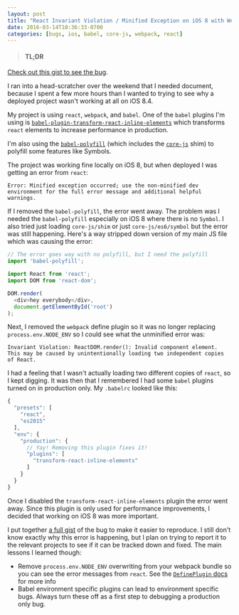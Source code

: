 ```yaml
---
layout: post
title: "React Invariant Violation / Minified Exception on iOS 8 with Webpack + Babel"
date: 2016-03-14T10:36:33-0700
categories: [bugs, ios, babel, core-js, webpack, react]
---
```


> #### TL;DR
[Check out this gist to see the bug](https://gist.github.com/lukekarrys/87bfaf9db949a3cfa628#file-readme-md).

I ran into a head-scratcher over the weekend that I needed document, because I spent a few more hours than I wanted to trying to see why a deployed project wasn't working at all on iOS 8.4.

My project is using `react`, `webpack`, and `babel`. One of the `babel` plugins I'm using is [`babel-plugin-transform-react-inline-elements`](https://babeljs.io/docs/plugins/transform-react-inline-elements/) which transforms `react` elements to increase performance in production.

I'm also using the [`babel-polyfill`](https://babeljs.io/docs/usage/polyfill/) (which includes the [`core-js`](https://github.com/zloirock/core-js) shim) to polyfill some features like Symbols.

The project was working fine locally on iOS 8, but when deployed I was getting an error from `react`:

```
Error: Minified exception occurred; use the non-minified dev environment for the full error message and additional helpful warnings.
```

If I removed the `babel-polyfill`, the error went away. The problem was I needed the `babel-polyfill` especially on iOS 8 where there is no `Symbol`. I also tried just loading `core-js/shim` or just `core-js/es6/symbol` but the error was still happening. Here's a way stripped down version of my main JS file which was causing the error:

```js
// The error goes way with no polyfill, but I need the polyfill
import 'babel-polyfill';

import React from 'react';
import DOM from 'react-dom';

DOM.render(
  <div>hey everybody</div>,
  document.getElementById('root')
);
````

Next, I removed the `webpack` define plugin so it was no longer replacing `process.env.NODE_ENV` so I could see what the unminified error was:

```
Invariant Violation: ReactDOM.render(): Invalid component element. This may be caused by unintentionally loading two independent copies of React.
```

I had a feeling that I wasn't actually loading two different copies of `react`, so I kept digging. It was then that I remembered I had some `babel` plugins turned on in production only. My `.babelrc` looked like this:

```js
{
  "presets": [
    "react",
    "es2015"
  ],
  "env": {
    "production": {
      // Yay! Removing this plugin fixes it!
      "plugins": [
        "transform-react-inline-elements"
      ]
    }
  }
}
```

Once I disabled the `transform-react-inline-elements` plugin the error went away. Since this plugin is only used for performance improvements, I decided that working on iOS 8 was more important.

I put together [a full gist](https://gist.github.com/lukekarrys/87bfaf9db949a3cfa628#file-readme-md) of the bug to make it easier to reproduce. I still don't know exactly why this error is happening, but I plan on trying to report it to the relevant projects to see if it can be tracked down and fixed. The main lessons I learned though:

* Remove `process.env.NODE_ENV` overwriting from your webpack bundle so you can see the error messages from `react`. See the [`DefinePlugin` docs](https://github.com/webpack/docs/wiki/list-of-plugins#defineplugin) for more info
* Babel environment specific plugins can lead to environment specific bugs. Always turn these off as a first step to debugging a production only bug.
